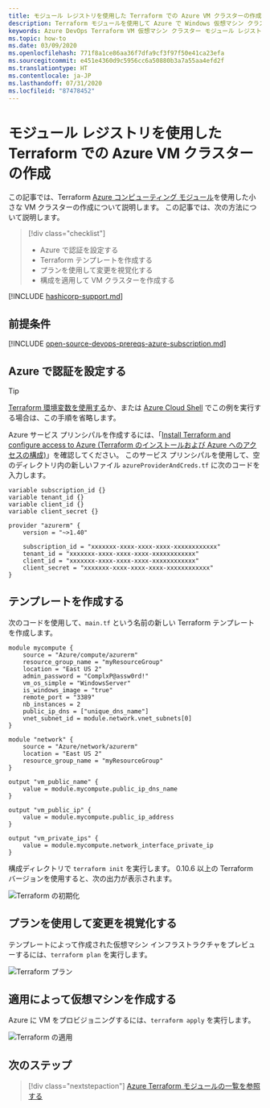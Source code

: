 ```yaml
---
title: モジュール レジストリを使用した Terraform での Azure VM クラスターの作成
description: Terraform モジュールを使用して Azure で Windows 仮想マシン クラスターを作成する方法について説明します。
keywords: Azure DevOps Terraform VM 仮想マシン クラスター モジュール レジストリ
ms.topic: how-to
ms.date: 03/09/2020
ms.openlocfilehash: 771f8a1ce86aa36f7dfa9cf3f97f50e41ca23efa
ms.sourcegitcommit: e451e4360d9c5956cc6a50880b3a7a55aa4efd2f
ms.translationtype: HT
ms.contentlocale: ja-JP
ms.lasthandoff: 07/31/2020
ms.locfileid: "87478452"
---
```

# <a name="create-an-azure-vm-cluster-with-terraform-using-the-module-registry"></a>モジュール レジストリを使用した Terraform での Azure VM クラスターの作成

この記事では、Terraform [Azure コンピューティング モジュール](https://registry.terraform.io/modules/Azure/compute/azurerm/1.0.2)を使用した小さな VM クラスターの作成について説明します。 この記事では、次の方法について説明します。

> [!div class="checklist"]
> * Azure で認証を設定する
> * Terraform テンプレートを作成する
> * プランを使用して変更を視覚化する
> * 構成を適用して VM クラスターを作成する

[!INCLUDE [hashicorp-support.md](includes/hashicorp-support.md)]

## <a name="prerequisites"></a>前提条件

[!INCLUDE [open-source-devops-prereqs-azure-subscription.md](../includes/open-source-devops-prereqs-azure-subscription.md)]

## <a name="set-up-authentication-with-azure"></a>Azure で認証を設定する

> [!TIP]
> [Terraform 環境変数を使用する](get-started-cloud-shell.md)か、または [Azure Cloud Shell](/azure/cloud-shell/overview) でこの例を実行する場合は、この手順を省略します。

 Azure サービス プリンシパルを作成するには、「[Install Terraform and configure access to Azure (Terraform のインストールおよび Azure へのアクセスの構成)](get-started-cloud-shell.md)」を確認してください。 このサービス プリンシパルを使用して、空のディレクトリ内の新しいファイル `azureProviderAndCreds.tf` に次のコードを入力します。

```hcl
variable subscription_id {}
variable tenant_id {}
variable client_id {}
variable client_secret {}

provider "azurerm" {
    version = "~>1.40"

    subscription_id = "xxxxxxx-xxxx-xxxx-xxxx-xxxxxxxxxxxx"
    tenant_id = "xxxxxxx-xxxx-xxxx-xxxx-xxxxxxxxxxxx"
    client_id = "xxxxxxx-xxxx-xxxx-xxxx-xxxxxxxxxxxx"
    client_secret = "xxxxxxx-xxxx-xxxx-xxxx-xxxxxxxxxxxx"
}
```

## <a name="create-the-template"></a>テンプレートを作成する

次のコードを使用して、`main.tf` という名前の新しい Terraform テンプレートを作成します。

```hcl
module mycompute {
    source = "Azure/compute/azurerm"
    resource_group_name = "myResourceGroup"
    location = "East US 2"
    admin_password = "ComplxP@assw0rd!"
    vm_os_simple = "WindowsServer"
    is_windows_image = "true"
    remote_port = "3389"
    nb_instances = 2
    public_ip_dns = ["unique_dns_name"]
    vnet_subnet_id = module.network.vnet_subnets[0]
}

module "network" {
    source = "Azure/network/azurerm"
    location = "East US 2"
    resource_group_name = "myResourceGroup"
}

output "vm_public_name" {
    value = module.mycompute.public_ip_dns_name
}

output "vm_public_ip" {
    value = module.mycompute.public_ip_address
}

output "vm_private_ips" {
    value = module.mycompute.network_interface_private_ip
}
```

構成ディレクトリで `terraform init` を実行します。 0\.10.6 以上の Terraform バージョンを使用すると、次の出力が表示されます。

![Terraform の初期化](media/create-vm-cluster-module/terraform-init-with-modules.png)

## <a name="visualize-the-changes-with-plan"></a>プランを使用して変更を視覚化する

テンプレートによって作成された仮想マシン インフラストラクチャをプレビューするには、`terraform plan` を実行します。

![Terraform プラン](media/create-vm-cluster-with-infrastructure/terraform-plan.png)


## <a name="create-the-virtual-machines-with-apply"></a>適用によって仮想マシンを作成する

Azure に VM をプロビジョニングするには、`terraform apply` を実行します。

![Terraform の適用](media/create-vm-cluster-with-infrastructure/terraform-apply.png)

## <a name="next-steps"></a>次のステップ

> [!div class="nextstepaction"] 
> [Azure Terraform モジュールの一覧を参照する](https://registry.terraform.io/modules/Azure)